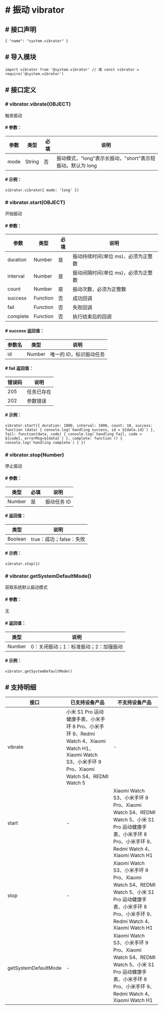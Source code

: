 <!-- 源地址: https://iot.mi.com/vela/quickapp/zh/features/system/vibrator.html -->

# # 振动 vibrator

## # 接口声明

``` { "name": "system.vibrator" } ```

## # 导入模块

``` import vibrator from '@system.vibrator' // 或 const vibrator = require('@system.vibrator') ```

## # 接口定义

### # vibrator.vibrate(OBJECT)

触发振动

#### # 参数：

参数 | 类型 | 必填 | 说明  
---|---|---|---  
mode | String | 否 | 振动模式，"long"表示长振动，"short"表示短振动。默认为 long  
  
#### # 示例：

``` vibrator.vibrate({ mode: 'long' }) ```

### # vibrator.start(OBJECT)

开始振动

#### # 参数：

参数 | 类型 | 必填 | 说明  
---|---|---|---  
duration | Number | 是 | 振动持续时间(单位 ms)，必须为正整数  
interval | Number | 是 | 振动间隔时间(单位 ms)，必须为正整数  
count | Number | 是 | 振动次数，必须为正整数  
success | Function | 否 | 成功回调  
fail | Function | 否 | 失败回调  
complete | Function | 否 | 执行结束后的回调  
  
#### # success 返回值：

参数名 | 类型 | 说明  
---|---|---  
id | Number | 唯一的 ID，标识振动任务  
  
#### # fail 返回值：

错误码 | 说明  
---|---  
205 | 任务已存在  
202 | 参数错误  
  
#### # 示例：

``` vibrator.start({ duration: 1000, interval: 1000, count: 10, success: function (data) { console.log(`handling success, id = ${data.id}`) }, fail: function(data, code) { console.log(`handling fail, code = ${code}, errorMsg=${data}`) }, complete: function () { console.log(`handling complete`) } }) ```

### # vibrator.stop(Number)

停止振动

#### # 参数：

类型 | 必填 | 说明  
---|---|---  
Number | 是 | 振动任务 ID  
  
#### # 返回值：

类型 | 说明  
---|---  
Boolean | true：成功；false：失败  
  
#### # 示例：

``` vibrator.stop(1) ```

### # vibrator.getSystemDefaultMode()

获取系统默认振动模式

#### # 参数：

无

#### # 返回值：

类型 | 说明  
---|---  
Number | 0：关闭振动；1：标准振动；2：加强振动  
  
#### # 示例：

``` vibrator.getSystemDefaultMode() ```

## # 支持明细

接口 | 已支持设备产品 | 不支持设备产品  
---|---|---  
vibrate | 小米 S1 Pro 运动健康手表、小米手环 8 Pro、小米手环 9、Redmi Watch 4、Xiaomi Watch H1、Xiaomi Watch S3、小米手环 9 Pro、Xiaomi Watch S4、REDMI Watch 5 | -  
start | - | Xiaomi Watch S3、小米手环 9 Pro、Xiaomi Watch S4、REDMI Watch 5、小米 S1 Pro 运动健康手表、小米手环 8 Pro、小米手环 9、Redmi Watch 4、Xiaomi Watch H1  
stop | - | Xiaomi Watch S3、小米手环 9 Pro、Xiaomi Watch S4、REDMI Watch 5、小米 S1 Pro 运动健康手表、小米手环 8 Pro、小米手环 9、Redmi Watch 4、Xiaomi Watch H1  
getSystemDefaultMode | - | Xiaomi Watch S3、小米手环 9 Pro、Xiaomi Watch S4、REDMI Watch 5、小米 S1 Pro 运动健康手表、小米手环 8 Pro、小米手环 9、Redmi Watch 4、Xiaomi Watch H1
